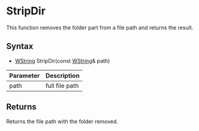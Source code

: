 # StripDir #
This function removes the folder part from a file path and returns the result.

## Syntax ##
- [WString](WString) StripDir(const [WString](WString)& path)

| Parameter | Description |
| --- | --- |
| path | full file path |

## Returns ##
Returns the file path with the folder removed.
